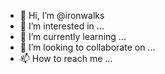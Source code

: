 - 👋 Hi, I’m @ironwalks
- 👀 I’m interested in ...
- 🌱 I’m currently learning ...
- 💞️ I’m looking to collaborate on ...
- 📫 How to reach me ...

<!---
ironwalks/ironwalks is a ✨ special ✨ repository because its `README.md` (this file) appears on your GitHub profile.
You can click the Preview link to take a look at your changes.
--->
